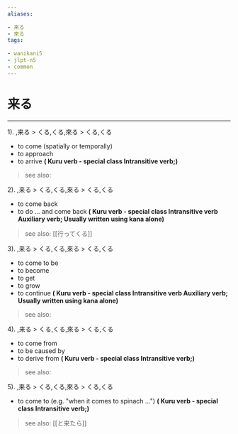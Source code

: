 ```yaml
---
aliases:
    
- 来る
- 來る
tags:
    
- wanikani5
- jlpt-n5
- common
---
```


# 来る
---
1).
,来る > くる,くる,來る > くる,くる

- to come (spatially or temporally)
- to approach
- to arrive
**( Kuru verb - special class Intransitive verb;)**
> see also: 
            
2).
,来る > くる,くる,來る > くる,くる

- to come back
- to do ... and come back
**( Kuru verb - special class Intransitive verb Auxiliary verb; Usually written using kana alone)**
> see also:  [[行ってくる]]
            
3).
,来る > くる,くる,來る > くる,くる

- to come to be
- to become
- to get
- to grow
- to continue
**( Kuru verb - special class Intransitive verb Auxiliary verb; Usually written using kana alone)**
> see also: 
            
4).
,来る > くる,くる,來る > くる,くる

- to come from
- to be caused by
- to derive from
**( Kuru verb - special class Intransitive verb;)**
> see also: 
            
5).
,来る > くる,くる,來る > くる,くる

- to come to (e.g. "when it comes to spinach ...")
**( Kuru verb - special class Intransitive verb;)**
> see also:  [[と来たら]]
            